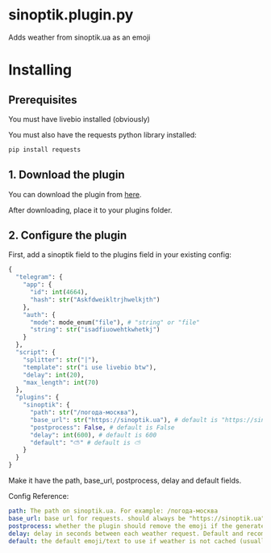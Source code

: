 # sinoptik.plugin.py
Adds weather from sinoptik.ua as an emoji

# Installing
## Prerequisites
You must have livebio installed (obviously)

You must also have the requests python library installed:
```bash
pip install requests
```
## 1. Download the plugin
You can download the plugin from [here](https://laptopcat.github.io/livebio-plugins/plugins/sinoptik/sinoptik.plugin.py).

After downloading, place it to your plugins folder.
## 2. Configure the plugin
First, add a sinoptik field to the plugins field in your existing config:
```python
{
  "telegram": {
    "app": {
      "id": int(4664),
      "hash": str("Askfdweikltrjhwelkjth")
    },
    "auth": {
      "mode": mode_enum("file"), # "string" or "file"
      "string": str("isadfiuowehtkwhetkj")
    }
  },
  "script": {
    "splitter": str("|"),
    "template": str("i use livebio btw"),
    "delay": int(20),
    "max_length": int(70)
  },
  "plugins": {
    "sinoptik": {
      "path": str("/погода-москва"),
      "base_url": str("https://sinoptik.ua"), # default is "https://sinoptik.ua" 
      "postprocess": False, # default is False
      "delay": int(600), # default is 600
      "default": "⛅" # default is ⛅
    }
  }
}
```
Make it have the path, base_url, postprocess, delay and default fields.

Config Reference:
```yaml
path: The path on sinoptik.ua. For example: /погода-москва
base_url: base url for requests. should always be "https://sinoptik.ua"
postprocess: whether the plugin should remove the emoji if the generated data is too long
delay: delay in seconds between each weather request. Default and recommended is 600 (10 minutes) as this data does not change often
default: the default emoji/text to use if weather is not cached (usually on first bio change)
```
